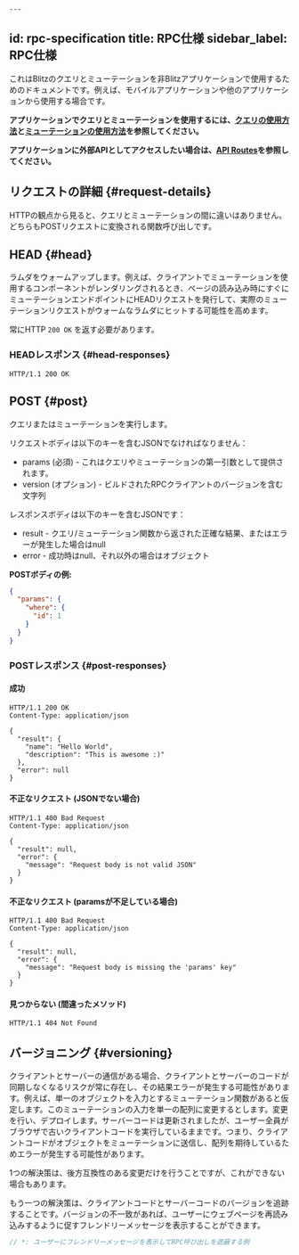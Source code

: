     ---
id: rpc-specification
title: RPC仕様
sidebar_label: RPC仕様
---

<Card type="caution">

これはBlitzのクエリとミューテーションを非Blitzアプリケーションで使用するためのドキュメントです。例えば、モバイルアプリケーションや他のアプリケーションから使用する場合です。

**アプリケーションでクエリとミューテーションを使用するには、[クエリの使用方法](./query-usage)と[ミューテーションの使用方法](./mutation-usage)を参照してください。**

**アプリケーションに外部APIとしてアクセスしたい場合は、[API Routes](https://nextjs.org/docs/api-routes/introduction)を参照してください。**

</Card>

## リクエストの詳細 {#request-details}

HTTPの観点から見ると、クエリとミューテーションの間に違いはありません。どちらもPOSTリクエストに変換される関数呼び出しです。

## HEAD {#head}

ラムダをウォームアップします。例えば、クライアントでミューテーションを使用するコンポーネントがレンダリングされるとき、ページの読み込み時にすぐにミューテーションエンドポイントにHEADリクエストを発行して、実際のミューテーションリクエストがウォームなラムダにヒットする可能性を高めます。

常にHTTP `200 OK` を返す必要があります。

### HEADレスポンス {#head-responses}

```http
HTTP/1.1 200 OK
```

## POST {#post}

クエリまたはミューテーションを実行します。

リクエストボディは以下のキーを含むJSONでなければなりません：

- params (必須) - これはクエリやミューテーションの第一引数として提供されます。
- version (オプション) - ビルドされたRPCクライアントのバージョンを含む文字列

レスポンスボディは以下のキーを含むJSONです：

- result - クエリ/ミューテーション関数から返された正確な結果、またはエラーが発生した場合はnull
- error - 成功時はnull、それ以外の場合はオブジェクト

**POSTボディの例:**

```json
{
  "params": {
    "where": {
      "id": 1
    }
  }
}
```

### POSTレスポンス {#post-responses}

#### 成功

```http
HTTP/1.1 200 OK
Content-Type: application/json

{
  "result": {
    "name": "Hello World",
    "description": "This is awesome :)"
  },
  "error": null
}
```

#### 不正なリクエスト (JSONでない場合)

```http
HTTP/1.1 400 Bad Request
Content-Type: application/json

{
  "result": null,
  "error": {
    "message": "Request body is not valid JSON"
  }
}
```

#### 不正なリクエスト (paramsが不足している場合)

```http
HTTP/1.1 400 Bad Request
Content-Type: application/json

{
  "result": null,
  "error": {
    "message": "Request body is missing the 'params' key"
  }
}
```

#### 見つからない (間違ったメソッド)

```http
HTTP/1.1 404 Not Found
```

## バージョニング {#versioning}

クライアントとサーバーの通信がある場合、クライアントとサーバーのコードが同期しなくなるリスクが常に存在し、その結果エラーが発生する可能性があります。例えば、単一のオブジェクトを入力とするミューテーション関数があると仮定します。このミューテーションの入力を単一の配列に変更するとします。変更を行い、デプロイします。サーバーコードは更新されましたが、ユーザー全員がブラウザで古いクライアントコードを実行しているままです。つまり、クライアントコードがオブジェクトをミューテーションに送信し、配列を期待しているためエラーが発生する可能性があります。

1つの解決策は、後方互換性のある変更だけを行うことですが、これができない場合もあります。

もう一つの解決策は、クライアントコードとサーバーコードのバージョンを追跡することです。バージョンの不一致があれば、ユーザーにウェブページを再読み込みするように促すフレンドリーメッセージを表示することができます。

```js
// *: ユーザーにフレンドリーメッセージを表示してRPC呼び出しを遮蔽する例
```